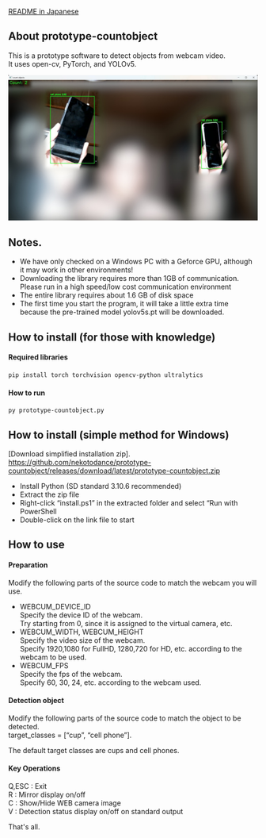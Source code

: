 [README in Japanese](readme-jp.md)

## About prototype-countobject
This is a prototype software to detect objects from webcam video.  
It uses open-cv, PyTorch, and YOLOv5.  

![prototype-countobject](docs/prototype-countobject.jpg)

## Notes.
- We have only checked on a Windows PC with a Geforce GPU, although it may work in other environments!  
- Downloading the library requires more than 1GB of communication. Please run in a high speed/low cost communication environment  
- The entire library requires about 1.6 GB of disk space  
- The first time you start the program, it will take a little extra time because the pre-trained model yolov5s.pt will be downloaded.  

## How to install (for those with knowledge)
#### Required libraries
    pip install torch torchvision opencv-python ultralytics

#### How to run
    py prototype-countobject.py

## How to install (simple method for Windows)
[Download simplified installation zip].  
    https://github.com/nekotodance/prototype-countobject/releases/download/latest/prototype-countobject.zip  

- Install Python (SD standard 3.10.6 recommended)  
- Extract the zip file  
- Right-click “install.ps1” in the extracted folder and select “Run with PowerShell  
- Double-click on the link file to start  

## How to use
#### Preparation
Modify the following parts of the source code to match the webcam you will use.  

- WEBCUM_DEVICE_ID  
Specify the device ID of the webcam.  
Try starting from 0, since it is assigned to the virtual camera, etc.  
- WEBCUM_WIDTH, WEBCUM_HEIGHT  
Specify the video size of the webcam.  
Specify 1920,1080 for FullHD, 1280,720 for HD, etc. according to the webcam to be used.  
- WEBCUM_FPS  
Specify the fps of the webcam.  
Specify 60, 30, 24, etc. according to the webcam used.  

#### Detection object
Modify the following parts of the source code to match the object to be detected.  
target_classes = [“cup”, “cell phone”].  

The default target classes are cups and cell phones.  

#### Key Operations
Q,ESC : Exit  
R : Mirror display on/off  
C : Show/Hide WEB camera image  
V : Detection status display on/off on standard output  

That's all.